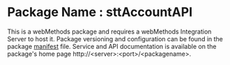 # Package Name : sttAccountAPI
This is a webMethods package and requires a webMethods Integration Server to host it. Package versioning and configuration can be found in the package [manifest](./sttAccountAPI/manifest.v3) file. Service and API documentation is available on the package's home page http://&lt;server&gt;:&lt;port&gt;/&lt;packagename>.